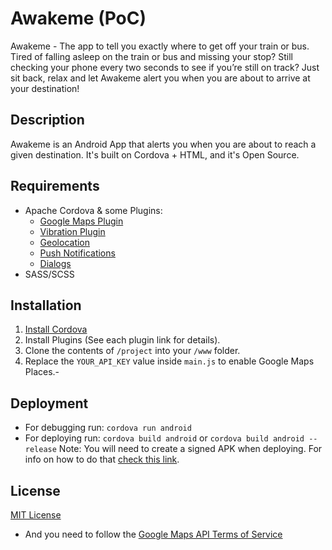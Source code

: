 # Awakeme (PoC)
Awakeme - The app to tell you exactly where to get off your train or bus.
Tired of falling asleep on the train or bus and missing your stop? Still checking your phone every two seconds to see if you’re still on track? Just sit back, relax and let Awakeme alert you when you are about to arrive at your destination!

## Description
Awakeme is an Android App that alerts you when you are about to reach a given destination.
It's built on Cordova + HTML, and it's Open Source.

## Requirements
- Apache Cordova & some Plugins:
  - [Google Maps Plugin](https://github.com/mapsplugin/cordova-plugin-googlemaps)
  - [Vibration Plugin](https://cordova.apache.org/docs/en/latest/reference/cordova-plugin-vibration/index.html)
  - [Geolocation](https://cordova.apache.org/docs/en/latest/reference/cordova-plugin-geolocation/index.html)
  - [Push Notifications](https://github.com/katzer/cordova-plugin-local-notifications)
  - [Dialogs](https://cordova.apache.org/docs/en/latest/reference/cordova-plugin-dialogs/)
- SASS/SCSS

## Installation
1. [Install Cordova](https://cordova.apache.org)
2. Install Plugins (See each plugin link for details).
3. Clone the contents of `/project` into your `/www` folder.
4. Replace the `YOUR_API_KEY` value inside `main.js` to enable Google Maps Places.-

## Deployment
- For debugging run: `cordova run android`
- For deploying run: `cordova build android` or `cordova build android --release`
Note: You will need to create a signed APK when deploying. For info on how to do that [check this link](http://stackoverflow.com/questions/26449512/how-to-create-a-signed-apk-file-using-cordova-command-line-interface).

## License
[MIT License](https://opensource.org/licenses/MIT)

* And you need to follow the [Google Maps API Terms of Service](https://developers.google.com/maps/terms)
